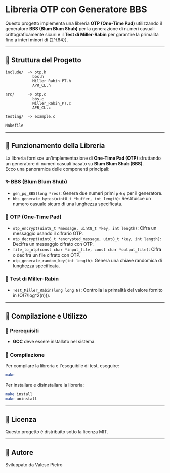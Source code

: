 # Libreria OTP con Generatore BBS

Questo progetto implementa una libreria **OTP (One-Time Pad)** utilizzando il generatore **BBS (Blum Blum Shub)** per la generazione di numeri casuali crittograficamente sicuri e il **Test di Miller-Rabin** per garantire la primalità fino a interi minori di \(2^{64}\).

---

## 📂 Struttura del Progetto

```
include/  -> otp.h
            bbs.h
            Miller_Rabin_PT.h
            APR_CL.h

src/      -> otp.c
            bbs.c
            Miller_Rabin_PT.c
            APR_CL.c

testing/  -> example.c

Makefile
```

---

## 🔧 Funzionamento della Libreria

La libreria fornisce un'implementazione di **One-Time Pad (OTP)** sfruttando un generatore di numeri casuali basato su **Blum Blum Shub (BBS)**.\
Ecco una panoramica delle componenti principali:

### ✨ BBS (Blum Blum Shub)

- `gen_pq_BBS(long *res)`: Genera due numeri primi `p` e `q` per il generatore.
- `bbs_generate_bytes(uint8_t *buffer, int length)`: Restituisce un numero casuale sicuro di una lunghezza specificata.

### 🔑 OTP (One-Time Pad)

- `otp_encrypt(uint8_t *message, uint8_t *key, int length)`: Cifra un messaggio usando il cifrario OTP.
- `otp_decrypt(uint8_t *encrypted_message, uint8_t *key, int length)`: Decifra un messaggio cifrato con OTP.
- `file_to_otp(const char *input_file, const char *output_file)`: Cifra o decifra un file cifrato con OTP.
- `otp_generate_random_key(int length)`: Genera una chiave randomica di lunghezza specificata.

### 🔢 Test di Miller-Rabin

- `Test_Miller_Rabin(long long N)`: Controlla la primalità del valore fornito in \(O(7\log^2(n))\).

---

## 🚀 Compilazione e Utilizzo

### 📌 Prerequisiti

- **GCC** deve essere installato nel sistema.

### 📄 Compilazione

Per compilare la libreria e l'eseguibile di test, eseguire:

```bash
make
```

Per installare e disinstallare la libreria:

```bash
make install
make uninstall
```

---

## 📜 Licenza

Questo progetto è distribuito sotto la licenza MIT.

---

## 📝 Autore

Sviluppato da Valese Pietro

